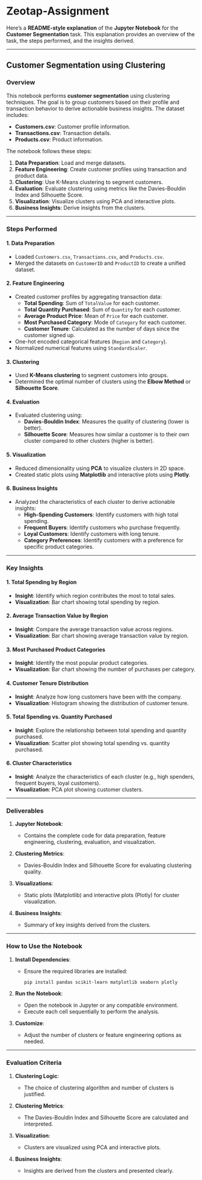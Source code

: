 # Zeotap-Assignment

Here’s a **README-style explanation** of the **Jupyter Notebook** for the **Customer Segmentation** task. This explanation provides an overview of the task, the steps performed, and the insights derived.

---

## **Customer Segmentation using Clustering**

### **Overview**
This notebook performs **customer segmentation** using clustering techniques. The goal is to group customers based on their profile and transaction behavior to derive actionable business insights. The dataset includes:
- **Customers.csv**: Customer profile information.
- **Transactions.csv**: Transaction details.
- **Products.csv**: Product information.

The notebook follows these steps:
1. **Data Preparation**: Load and merge datasets.
2. **Feature Engineering**: Create customer profiles using transaction and product data.
3. **Clustering**: Use K-Means clustering to segment customers.
4. **Evaluation**: Evaluate clustering using metrics like the Davies-Bouldin Index and Silhouette Score.
5. **Visualization**: Visualize clusters using PCA and interactive plots.
6. **Business Insights**: Derive insights from the clusters.

---

### **Steps Performed**

#### **1. Data Preparation**
- Loaded `Customers.csv`, `Transactions.csv`, and `Products.csv`.
- Merged the datasets on `CustomerID` and `ProductID` to create a unified dataset.

#### **2. Feature Engineering**
- Created customer profiles by aggregating transaction data:
  - **Total Spending**: Sum of `TotalValue` for each customer.
  - **Total Quantity Purchased**: Sum of `Quantity` for each customer.
  - **Average Product Price**: Mean of `Price` for each customer.
  - **Most Purchased Category**: Mode of `Category` for each customer.
  - **Customer Tenure**: Calculated as the number of days since the customer signed up.
- One-hot encoded categorical features (`Region` and `Category`).
- Normalized numerical features using `StandardScaler`.

#### **3. Clustering**
- Used **K-Means clustering** to segment customers into groups.
- Determined the optimal number of clusters using the **Elbow Method** or **Silhouette Score**.

#### **4. Evaluation**
- Evaluated clustering using:
  - **Davies-Bouldin Index**: Measures the quality of clustering (lower is better).
  - **Silhouette Score**: Measures how similar a customer is to their own cluster compared to other clusters (higher is better).

#### **5. Visualization**
- Reduced dimensionality using **PCA** to visualize clusters in 2D space.
- Created static plots using **Matplotlib** and interactive plots using **Plotly**.

#### **6. Business Insights**
- Analyzed the characteristics of each cluster to derive actionable insights:
  - **High-Spending Customers**: Identify customers with high total spending.
  - **Frequent Buyers**: Identify customers who purchase frequently.
  - **Loyal Customers**: Identify customers with long tenure.
  - **Category Preferences**: Identify customers with a preference for specific product categories.

---

### **Key Insights**

#### **1. Total Spending by Region**
- **Insight**: Identify which region contributes the most to total sales.
- **Visualization**: Bar chart showing total spending by region.

#### **2. Average Transaction Value by Region**
- **Insight**: Compare the average transaction value across regions.
- **Visualization**: Bar chart showing average transaction value by region.

#### **3. Most Purchased Product Categories**
- **Insight**: Identify the most popular product categories.
- **Visualization**: Bar chart showing the number of purchases per category.

#### **4. Customer Tenure Distribution**
- **Insight**: Analyze how long customers have been with the company.
- **Visualization**: Histogram showing the distribution of customer tenure.

#### **5. Total Spending vs. Quantity Purchased**
- **Insight**: Explore the relationship between total spending and quantity purchased.
- **Visualization**: Scatter plot showing total spending vs. quantity purchased.

#### **6. Cluster Characteristics**
- **Insight**: Analyze the characteristics of each cluster (e.g., high spenders, frequent buyers, loyal customers).
- **Visualization**: PCA plot showing customer clusters.

---

### **Deliverables**
1. **Jupyter Notebook**:
   - Contains the complete code for data preparation, feature engineering, clustering, evaluation, and visualization.

2. **Clustering Metrics**:
   - Davies-Bouldin Index and Silhouette Score for evaluating clustering quality.

3. **Visualizations**:
   - Static plots (Matplotlib) and interactive plots (Plotly) for cluster visualization.

4. **Business Insights**:
   - Summary of key insights derived from the clusters.

---

### **How to Use the Notebook**
1. **Install Dependencies**:
   - Ensure the required libraries are installed:
     ```bash
     pip install pandas scikit-learn matplotlib seaborn plotly
     ```

2. **Run the Notebook**:
   - Open the notebook in Jupyter or any compatible environment.
   - Execute each cell sequentially to perform the analysis.

3. **Customize**:
   - Adjust the number of clusters or feature engineering options as needed.

---

### **Evaluation Criteria**
1. **Clustering Logic**:
   - The choice of clustering algorithm and number of clusters is justified.

2. **Clustering Metrics**:
   - The Davies-Bouldin Index and Silhouette Score are calculated and interpreted.

3. **Visualization**:
   - Clusters are visualized using PCA and interactive plots.

4. **Business Insights**:

   - Insights are derived from the clusters and presented clearly.

